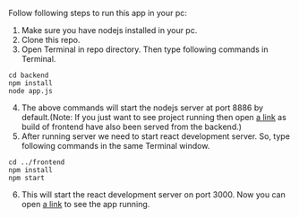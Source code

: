 Follow following steps to run this app in your pc:

1. Make sure you have nodejs installed in your pc.
2. Clone this repo.
3. Open Terminal in repo directory. Then type following commands in Terminal.

```
cd backend
npm install
node app.js
```

4. The above commands will start the nodejs server at port 8886 by default.(Note: If you just want to see project running then open [a link](http://localhost:8886/) as build of frontend have also been served from the backend.)
5. After running server we need to start react development server. So, type following commands in the same Terminal window.

```
cd ../frontend
npm install
npm start
```

6. This will start the react development server on port 3000. Now you can open [a link](http://localhost:3000/) to see the app running.
